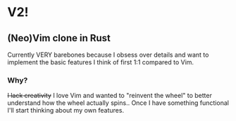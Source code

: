 # V2!

## (Neo)Vim clone in Rust
Currently VERY barebones because I obsess over details and want to implement the basic features I think of first 1:1 compared to Vim.
### Why?
~~I lack creativity~~ I love Vim and wanted to "reinvent the wheel" to better understand how the wheel actually spins..
Once I have something functional I'll start thinking about my own features.
